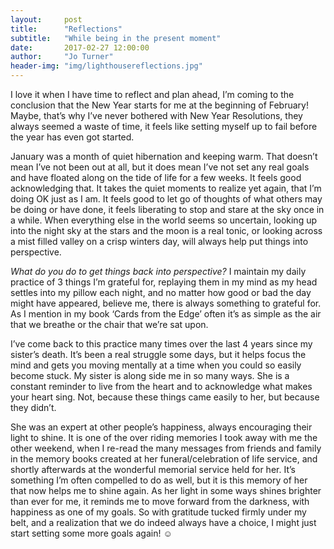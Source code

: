 ```yaml
---
layout:     post
title:      "Reflections"
subtitle:   "While being in the present moment"
date:       2017-02-27 12:00:00
author:     "Jo Turner"
header-img: "img/lighthousereflections.jpg"
---
```

I love it when I have time to reflect and plan ahead, I’m coming to the conclusion that the New Year starts for me at the beginning of February! Maybe, that’s why I’ve never bothered with New Year Resolutions, they always seemed a waste of time, it feels like setting myself up to fail before the year has even got started.

January was a month of quiet hibernation and keeping warm. That doesn’t mean I’ve not been out at all, but it does mean I’ve not set any real goals and have floated along on the tide of life for a few weeks.  It feels good acknowledging that. It takes the quiet moments to realize yet again, that I’m doing OK just as I am. It feels good to let go of thoughts of what others may be doing or have done, it feels liberating to stop and stare at the sky once in a while.  When everything else in the world seems so uncertain, looking up into the night sky at the stars and the moon is a real tonic, or looking across a mist filled valley on a crisp winters day, will always help put things into perspective.

*What do you do to get things back into perspective?* I maintain my daily practice of 3 things I’m grateful for, replaying them in my mind as my head settles into my pillow each night, and no matter how good or bad the day might have appeared, believe me, there is always something to grateful for. As I mention in my book ‘Cards from the Edge’ often it’s as simple as the air that we breathe or the chair that we’re sat upon. 

I’ve come back to this practice many times over the last 4 years since my sister’s death. It’s been a real struggle some days, but it helps focus the mind and gets you moving mentally at a time when you could so easily become stuck. My sister is along side me in so many ways. She is a constant reminder to live from the heart and to acknowledge what makes your heart sing. Not, because these things came easily to her, but because they didn’t.

She was an expert at other people’s happiness, always encouraging their light to shine. It is one of the over riding memories I took away with me the other weekend, when I re-read the many messages from friends and family in the memory books created at her funeral/celebration of life service, and shortly afterwards at the wonderful memorial service held for her. It’s something I’m often compelled to do as well, but it is this memory of her that now helps me to shine again. As her light in some ways shines brighter than ever for me, it reminds me to move forward from the darkness, with happiness as one of my goals.  So with gratitude tucked firmly under my belt, and a realization that we do indeed always have a choice, I might just start setting some more goals again! ☺
